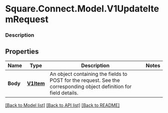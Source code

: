 # Square.Connect.Model.V1UpdateItemRequest

### Description



## Properties

Name | Type | Description | Notes
------------ | ------------- | ------------- | -------------
**Body** | [**V1Item**](V1Item.md) | An object containing the fields to POST for the request.  See the corresponding object definition for field details. | 



[[Back to Model list]](../README.md#documentation-for-models) [[Back to API list]](../README.md#documentation-for-api-endpoints) [[Back to README]](../README.md)

